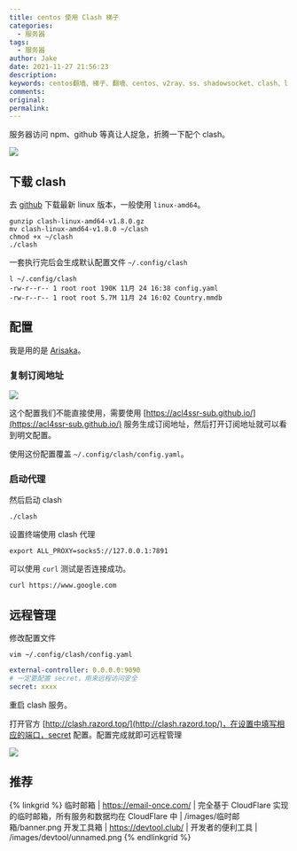 ```yaml
---
title: centos 使用 Clash 梯子
categories:
  - 服务器
tags:
  - 服务器
author: Jake
date: 2021-11-27 21:56:23
description:
keywords: centos翻墙、梯子、翻墙、centos、v2ray、ss、shadowsocket、clash、linux
comments:
original:
permalink:
---
```


服务器访问 npm、github 等真让人捉急，折腾一下配个 clash。

![](/images/centos-使用-Clash-梯子/logo.png)

<!--more-->

## 下载 clash

去 [github](https://github.com/Dreamacro/clash/releases) 下载最新 linux 版本，一般使用 `linux-amd64`。

```shell
gunzip clash-linux-amd64-v1.8.0.gz
mv clash-linux-amd64-v1.8.0 ~/clash
chmod +x ~/clash
./clash
```

一套执行完后会生成默认配置文件 `~/.config/clash`

```shell
l ~/.config/clash
-rw-r--r-- 1 root root 190K 11月 24 16:38 config.yaml
-rw-r--r-- 1 root root 5.7M 11月 24 16:02 Country.mmdb
```

## 配置

我是用的是 [Arisaka](https://arisaka.io/#/register?code=VqANATND)。

### 复制订阅地址

![](/images/centos-使用-Clash-梯子/iShot2021-11-27%2023.29.16.png)

这个配置我们不能直接使用，需要使用 [https://acl4ssr-sub.github.io/](https://acl4ssr-sub.github.io/) 服务生成订阅地址，然后打开订阅地址就可以看到明文配置。

使用这份配置覆盖 `~/.config/clash/config.yaml`。

### 启动代理

然后启动 clash

```shell
./clash
```

设置终端使用 clash 代理

```shell
export ALL_PROXY=socks5://127.0.0.1:7891
```

可以使用 `curl` 测试是否连接成功。

```shell
curl https://www.google.com
```

## 远程管理

修改配置文件

```shell
vim ~/.config/clash/config.yaml
```

```yaml
external-controller: 0.0.0.0:9090
# 一定要配置 secret，用来远程访问安全
secret: xxxx
```

重启 clash 服务。

打开官方 [http://clash.razord.top/](http://clash.razord.top/)，在设置中填写相应的端口，secret 配置。配置完成就即可远程管理

![](/images/centos-使用-Clash-梯子/iShot2021-11-27%2023.50.06.png)

## 推荐

{% linkgrid %}
临时邮箱 | https://email-once.com/ | 完全基于 CloudFlare 实现的临时邮箱，所有服务和数据均在 CloudFlare 中 | /images/临时邮箱/banner.png
开发工具箱 | https://devtool.club/ | 开发者的便利工具 | /images/devtool/unnamed.png
{% endlinkgrid %}